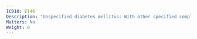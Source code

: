 ```yaml
---
ICD10: E146
Description: "Unspecified diabetes mellitus: With other specified complications"
Matters: No
Weight: 0
---
```

